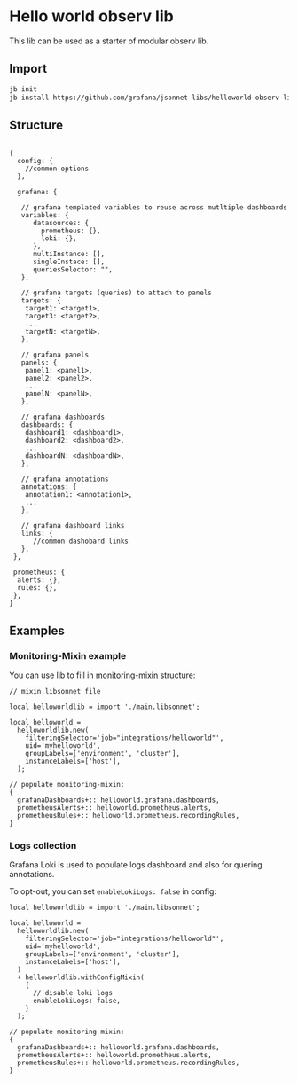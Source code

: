 # Hello world observ lib

This lib can be used as a starter of modular observ lib.


## Import

```sh
jb init
jb install https://github.com/grafana/jsonnet-libs/helloworld-observ-lib
```

## Structure

```jsonnet

{
  config: {
    //common options
  },

  grafana: {
   
   // grafana templated variables to reuse across mutltiple dashboards
   variables: {
      datasources: {
        prometheus: {},
        loki: {},
      },
      multiInstance: [],
      singleInstace: [],
  	  queriesSelector: "",
   },

   // grafana targets (queries) to attach to panels
   targets: {
    target1: <target1>,
    target3: <target2>,
    ...
    targetN: <targetN>,
   },

   // grafana panels
   panels: {
    panel1: <panel1>,
    panel2: <panel2>,
    ...
    panelN: <panelN>,
   },

   // grafana dashboards
   dashboards: {
    dashboard1: <dashboard1>,
    dashboard2: <dashboard2>,
    ...
    dashboardN: <dashboardN>,
   },

   // grafana annotations
   annotations: {
    annotation1: <annotation1>,
    ...
   },
   
   // grafana dashboard links
   links: {
      //common dashobard links
   },
 },

 prometheus: {
  alerts: {},
  rules: {},
 },
}

```

## Examples

### Monitoring-Mixin example

You can use lib to fill in [monitoring-mixin](https://monitoring.mixins.dev/) structure:

```jsonnet
// mixin.libsonnet file

local helloworldlib = import './main.libsonnet';

local helloworld =
  helloworldlib.new(
    filteringSelector='job="integrations/helloworld"',
    uid='myhelloworld',
    groupLabels=['environment', 'cluster'],
    instanceLabels=['host'],
  );

// populate monitoring-mixin:
{
  grafanaDashboards+:: helloworld.grafana.dashboards,
  prometheusAlerts+:: helloworld.prometheus.alerts,
  prometheusRules+:: helloworld.prometheus.recordingRules,
}
```

### Logs collection

Grafana Loki is used to populate logs dashboard and also for quering annotations.

To opt-out, you can set `enableLokiLogs: false` in config:

```
local helloworldlib = import './main.libsonnet';

local helloworld =
  helloworldlib.new(
    filteringSelector='job="integrations/helloworld"',
    uid='myhelloworld',
    groupLabels=['environment', 'cluster'],
    instanceLabels=['host'],
  )
  + helloworldlib.withConfigMixin(
    {
      // disable loki logs
      enableLokiLogs: false,
    }
  );

// populate monitoring-mixin:
{
  grafanaDashboards+:: helloworld.grafana.dashboards,
  prometheusAlerts+:: helloworld.prometheus.alerts,
  prometheusRules+:: helloworld.prometheus.recordingRules,
}
```
